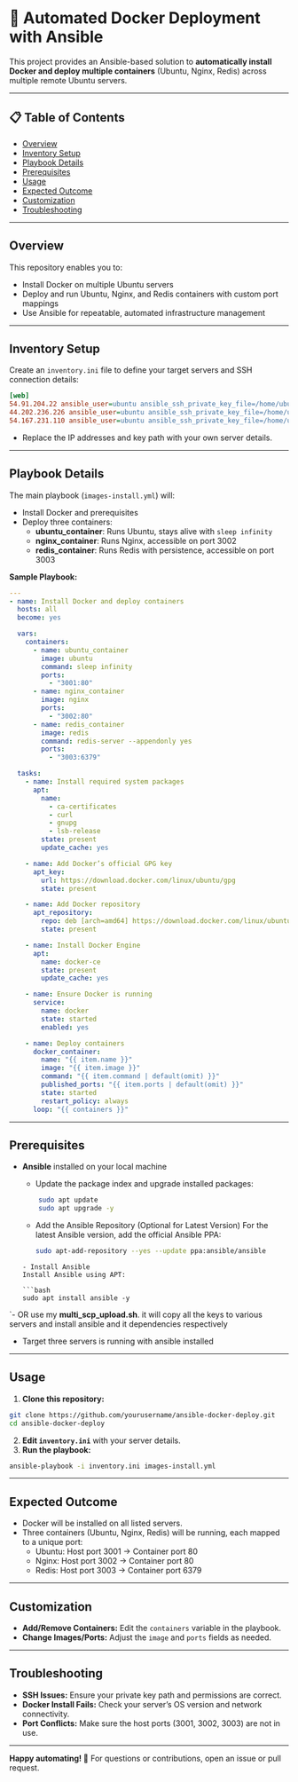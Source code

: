 # 🚀 Automated Docker Deployment with Ansible

This project provides an Ansible-based solution to **automatically install Docker and deploy multiple containers** (Ubuntu, Nginx, Redis) across multiple remote Ubuntu servers.

---

## 📋 Table of Contents

- [Overview](#overview)
- [Inventory Setup](#inventory-setup)
- [Playbook Details](#playbook-details)
- [Prerequisites](#prerequisites)
- [Usage](#usage)
- [Expected Outcome](#expected-outcome)
- [Customization](#customization)
- [Troubleshooting](#troubleshooting)

---

## Overview

This repository enables you to:

- Install Docker on multiple Ubuntu servers
- Deploy and run Ubuntu, Nginx, and Redis containers with custom port mappings
- Use Ansible for repeatable, automated infrastructure management

---

## Inventory Setup

Create an `inventory.ini` file to define your target servers and SSH connection details:

```ini
[web]
54.91.204.22 ansible_user=ubuntu ansible_ssh_private_key_file=/home/ubuntu/pract.pem
44.202.236.226 ansible_user=ubuntu ansible_ssh_private_key_file=/home/ubuntu/pract.pem
54.167.231.110 ansible_user=ubuntu ansible_ssh_private_key_file=/home/ubuntu/pract.pem
```

- Replace the IP addresses and key path with your own server details.

---

## Playbook Details

The main playbook (`images-install.yml`) will:

- Install Docker and prerequisites
- Deploy three containers:
    - **ubuntu_container**: Runs Ubuntu, stays alive with `sleep infinity`
    - **nginx_container**: Runs Nginx, accessible on port 3002
    - **redis_container**: Runs Redis with persistence, accessible on port 3003

**Sample Playbook:**

```yaml
---
- name: Install Docker and deploy containers
  hosts: all
  become: yes

  vars:
    containers:
      - name: ubuntu_container
        image: ubuntu
        command: sleep infinity
        ports:
          - "3001:80"
      - name: nginx_container
        image: nginx
        ports:
          - "3002:80"
      - name: redis_container
        image: redis
        command: redis-server --appendonly yes
        ports:
          - "3003:6379"

  tasks:
    - name: Install required system packages
      apt:
        name:
          - ca-certificates
          - curl
          - gnupg
          - lsb-release
        state: present
        update_cache: yes

    - name: Add Docker’s official GPG key
      apt_key:
        url: https://download.docker.com/linux/ubuntu/gpg
        state: present

    - name: Add Docker repository
      apt_repository:
        repo: deb [arch=amd64] https://download.docker.com/linux/ubuntu {{ ansible_distribution_release }} stable
        state: present

    - name: Install Docker Engine
      apt:
        name: docker-ce
        state: present
        update_cache: yes

    - name: Ensure Docker is running
      service:
        name: docker
        state: started
        enabled: yes

    - name: Deploy containers
      docker_container:
        name: "{{ item.name }}"
        image: "{{ item.image }}"
        command: "{{ item.command | default(omit) }}"
        published_ports: "{{ item.ports | default(omit) }}"
        state: started
        restart_policy: always
      loop: "{{ containers }}"
```


---

## Prerequisites

- **Ansible** installed on your local machine
  - Update the package index and upgrade installed packages:

  ```bash
      sudo apt update
      sudo apt upgrade -y
  ```
  -  Add the Ansible Repository (Optional for Latest Version)
     For the latest Ansible version, add the official Ansible PPA:
     
     ```bash
     sudo apt-add-repository --yes --update ppa:ansible/ansible
    ```
  - Install Ansible
    Install Ansible using APT:

    ```bash
    sudo apt install ansible -y
    ```
`- OR use my **multi_scp_upload.sh**. it will copy all the keys to various servers and install ansible and it dependencies respectively
- Target three servers is running with ansible installed

---

## Usage

1. **Clone this repository:**

```sh
git clone https://github.com/yourusername/ansible-docker-deploy.git
cd ansible-docker-deploy
```

2. **Edit `inventory.ini`** with your server details.
3. **Run the playbook:**

```sh
ansible-playbook -i inventory.ini images-install.yml
```


---

## Expected Outcome

- Docker will be installed on all listed servers.
- Three containers (Ubuntu, Nginx, Redis) will be running, each mapped to a unique port:
    - Ubuntu: Host port 3001 → Container port 80
    - Nginx: Host port 3002 → Container port 80
    - Redis: Host port 3003 → Container port 6379

---

## Customization

- **Add/Remove Containers:** Edit the `containers` variable in the playbook.
- **Change Images/Ports:** Adjust the `image` and `ports` fields as needed.

---

## Troubleshooting

- **SSH Issues:** Ensure your private key path and permissions are correct.
- **Docker Install Fails:** Check your server’s OS version and network connectivity.
- **Port Conflicts:** Make sure the host ports (3001, 3002, 3003) are not in use.

---

**Happy automating! 🚀**
For questions or contributions, open an issue or pull request.
